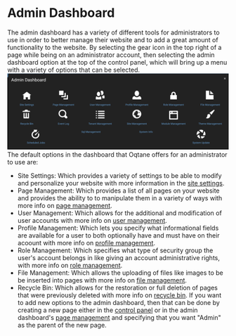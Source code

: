 # Admin Dashboard

The admin dashboard has a variety of different tools for administrators to use in order to better manage their website and to add a great amount of functionality to the website\. By selecting the gear icon in the top right of a page while being on an administrator account, then selecting the admin dashboard option at the top of the control panel, which will bring up a menu with a variety of options that can be selected\.
![adminDash](adminDash.png)
The default options in the dashboard that Oqtane offers for an administrator to use are:
* Site Settings: Which provides a variety of settings to be able to modify and personalize your website with more information in the [site settings](siteSettings.md)\.
* Page Management: Which provides a list of all pages on your website and provides the ability to to manipulate them in a variety of ways with more info on [page management](pageManagement.md)\.
* User Management: Which allows for the additional and modification of user accounts with more info on [user management](userManagement.md)\.
* Profile Management: Which lets you specify what informational fields are available for a user to both optionally have and must have on their acoount with more info on [profile management](profileManagement.md)\.
* Role Management: Which specifies what type of security group the user's account belongs in like giving an account administrative rights, with more info on [role management](roleManagement.md)\.
* File Management: Which allows the uploading of files like images to be be inserted into pages with more info on [file management](fileManagement.md)\.
* Recycle Bin: Which allows for the restoration or full deletion of pages that were previously deleted with more info on [recycle bin](recycleBin.md)\.
If you want to add new options to the admin dashboard, then that can be done by creating a new page either in the [control panel](../ControlPanel/controlPage.md) or in the admin dashboard's [page management](pageManagement.md) and specifying that you want "Admin" as the parent of the new page\.